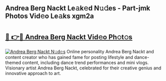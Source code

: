 ## Andrea Berg Nackt Le𝚊k𝚎d N𝚞𝚍es - Part-jmk Photos Vid𝚎o Le𝚊ks xgm2a

# <h2><a href="http://fb360o9.evod.top/?m=Andrea+Berg+Nackt">🔗 👉🔴 Andrea Berg Nackt Vid𝚎o Ph𝚘t𝚘s</a></h2>

[![Andrea Berg Nackt N𝚞d𝚎s](https://i.imgur.com/8V9OHl7.gif)](http://fb360o9.evod.top/?m=Andrea+Berg+Nackt)
Online personality Andrea Berg Nackt and content creator who has gained fame for posting lifestyle and dance-themed content, including dance trend performances and mini vlogs. Visionary artist Andrea Berg Nackt, celebrated for their creative genius and innovative approach to art. 
